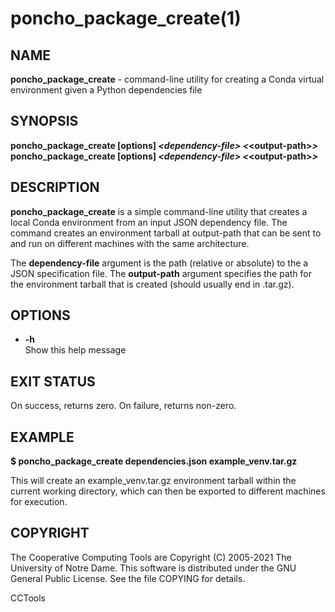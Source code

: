 






















# poncho_package_create(1)

## NAME
**poncho_package_create** - command-line utility for creating a Conda virtual environment given a Python dependencies file

## SYNOPSIS

**poncho_package_create [options] _&lt;dependency-file&gt;_ _&lt;_&lt;output-path&gt;_&gt;_**
**poncho_package_create [options] _&lt;dependency-file&gt;_ _&lt;_&lt;output-path&gt;_&gt;_**

## DESCRIPTION

**poncho_package_create** is a simple command-line utility that creates a local Conda environment from an input JSON dependency file.
The command creates an environment tarball at output-path that can be sent to and run on different machines with the same architecture.

The **dependency-file** argument is the path (relative or absolute) to the a JSON specification file. The **output-path** argument specifies the path for the environment tarball that is created
(should usually end in .tar.gz).

## OPTIONS

- **-h**<br />        Show this help message

## EXIT STATUS

On success, returns zero. On failure, returns non-zero.

## EXAMPLE

**$ poncho_package_create dependencies.json example_venv.tar.gz**

This will create an example_venv.tar.gz environment tarball within the current working directory, which can then be exported to different machines for execution.

## COPYRIGHT

The Cooperative Computing Tools are Copyright (C) 2005-2021 The University of Notre Dame.  This software is distributed under the GNU General Public License.  See the file COPYING for details.

CCTools
